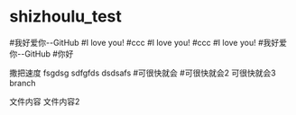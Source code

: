 # shizhoulu_test
#我好爱你--GitHub
#I love you!
#ccc
#I love you!
#ccc
#I love you!
#我好爱你--GitHub
#你好

撒把速度
fsgdsg
sdfgfds 
dsdsafs
#可很快就会
#可很快就会2
可很快就会3
branch


文件内容
文件内容2
